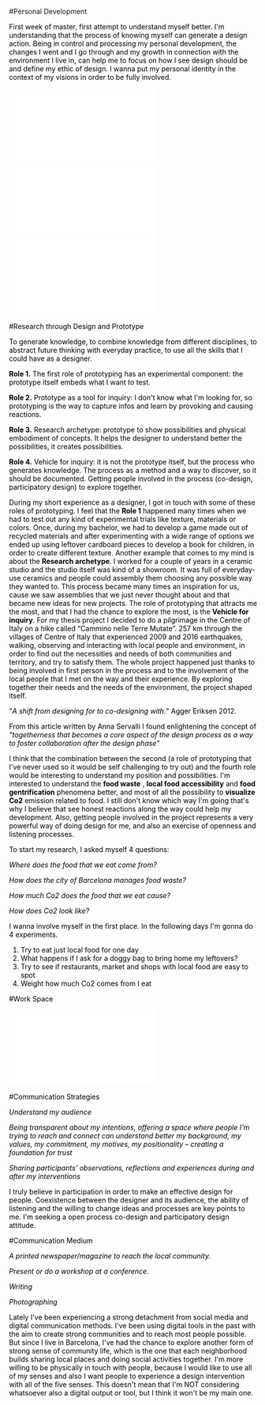 

#Personal Development


<FONT COLOR=black>
First week of master, first attempt to understand myself better.
I'm understanding that the process of knowing myself can generate a design action.
Being in control and processing my personal development, the changes I went and I go through and my growth in connection with the environment I live in, can help me to focus on how I see design should be and define my ethic of design.
I wanna put my personal identity in the context of my visions in order to be fully involved.
<FONT COLOR=black>


![](../images/bootcamp/b1.pdf)
![](../images/bootcamp/b2.pdf)
![](../images/bootcamp/b3.pdf)





#Research through Design and Prototype


<FONT COLOR=black>
To generate knowledge, to combine knowledge from different disciplines, to abstract future thinking with everyday practice, to use all the skills that I could have as a designer.

**Role 1.**
The first role of prototyping has an experimental component: the prototype itself embeds what I want to test.

**Role 2.**
Prototype as a tool for inquiry: I don't know what I'm looking for, so prototyping is the way to capture infos and learn by provoking and causing reactions.

**Role 3.**
Research archetype: prototype to show possibilities and physical embodiment of concepts. It helps the designer to understand better the possibilities, it creates possibilities.

**Role 4.**
Vehicle for inquiry: it is not the prototype itself, but the process who generates knowledge. The process as a method and a way to discover, so it should be documented. Getting people involved in the process (co-design, participatory design) to explore together.


During my short experience as a designer, I got in touch with some of these roles of prototyping. I feel that the **Role 1** happened many times when we had to test out any kind of experimental trials like texture, materials or colors. Once, during my bachelor, we had to develop a game made out of recycled materials and after experimenting with a wide range of options we ended up using leftover cardboard pieces to develop a book for children, in order to create different texture.
Another example that comes to my mind is about the **Research archetype**. I worked for a couple of years in a ceramic studio and the studio itself was kind of a showroom. It was full of everyday-use ceramics and people could assembly them choosing any possible way they wanted to. This process became many times an inspiration for us, cause we saw assemblies that we just never thought about and that became new ideas for new projects.
The role of prototyping that attracts me the most, and that I had the chance to explore the most, is the **Vehicle for inquiry**. For my thesis project I decided to do a pilgrimage in the Centre of Italy on a hike called “Cammino nelle Terre Mutate”. 257 km through the villages of Centre of Italy that experienced 2009 and 2016 earthquakes, walking, observing and interacting with local people and environment, in order to find out the necessities and needs of both communities and territory, and try to satisfy them.
The whole project happened just thanks to being involved in first person in the process and to the involvement of the local people that I met on the way and their experience. By exploring together their needs and the needs of the environment, the project shaped itself.

"*A shift from designing for to co-designing with.*" Agger Eriksen 2012.

From this article written by Anna Servalli I found enlightening the concept of *"togetherness that becomes a core aspect of the design process as a way to foster collaboration after the design phase"*

I think that the combination between the second (a role of prototyping that I've never used so it would be self challenging to try out) and the fourth role would be interesting to understand my position and possibilities. I'm interested to understand the **food waste** , **local food accessibility** and **food gentrification** phenomena better, and most of all the possibility to **visualize Co2** emission related to food. I still don't know which way I'm going that's why I believe that see honest reactions along the way could help my development. Also, getting people involved in the project represents a very powerful way of doing design for me, and also an exercise of openness and listening processes.

To start my research, I asked myself 4 questions:

*Where does the food that we eat come from?*

*How does the city of Barcelona manages food waste?*

*How much Co2 does the food that we eat cause?*

*How does Co2 look like?*


I wanna involve myself in the first place. In the following days I'm gonna do 4 experiments.

1. Try to eat just local food for one day
2. What happens if I ask for a doggy bag to bring home my leftovers?
3. Try to see if restaurants, market and shops with local food are easy to spot
4. Weight how much Co2 comes from I eat
<FONT COLOR=black>





#Work Space


![](../images/studio/space2.pdf)





#Communication Strategies

*Understand my audience*

*Being transparent about my intentions, offering a space where people I'm trying to reach and connect can understand better my background, my values, my commitment, my motives, my positionality – creating a foundation for trust*

*Sharing participants’ observations, reflections and experiences during and after my interventions*

I truly believe in participation in order to make an effective design for people. Coexistence between the designer and its audience, the ability of listening and the willing to change ideas and processes are key points to me.
I'm seeking a open process co-design and participatory design attitude.


#Communication Medium

*A printed newspaper/magazine to reach the local community.*

*Present or do a workshop at a conference.*

*Writing*

*Photographing*



Lately I've been experiencing a strong detachment from social media and digital communication methods. I've been using digital tools in the past with the aim to create strong communities and to reach most people possible. But since I live in Barcelona, I've had the chance to explore another form of strong sense of community life, which is the one that each neighborhood builds sharing local places and doing social activities together. I'm more willing to be physically in touch with people, because I would like to use all of my senses and also I want people to experience a design intervention with all of the five senses.
This doesn't mean that I'm NOT considering whatsoever also a digital output or tool, but I think it won't be my main one.
